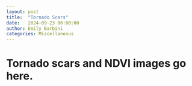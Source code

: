 ```yaml
---
layout: post
title:  "Tornado Scars"
date:   2024-09-23 00:00:00
author: Emily Barbini
categories: Miscellaneous
---
```


# Tornado scars and NDVI images go here.
